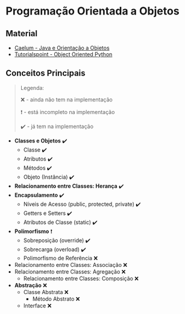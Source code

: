 # Programação Orientada a Objetos

## Material

* [Caelum - Java e Orientação a Objetos](https://www.caelum.com.br/download/caelum-java-objetos-fj11.pdf)
* [Tutorialspoint - Object Oriented Python](https://www.tutorialspoint.com/object_oriented_python/object_oriented_python_tutorial.pdf)

## Conceitos Principais

> Legenda:
>
>  :x: - ainda não tem na implementação 
>
>  :heavy_exclamation_mark: - está incompleto na implementação
>
>  :heavy_check_mark: - já tem na implementação


* **Classes e Objetos** :heavy_check_mark:
  * Classe :heavy_check_mark:
  * Atributos :heavy_check_mark:
  * Métodos :heavy_check_mark:
  * Objeto (Instância) :heavy_check_mark:
* **Relacionamento entre Classes: Herança** :heavy_check_mark:
* **Encapsulamento** :heavy_check_mark:
  * Níveis de Acesso (public, protected, private) :heavy_check_mark:
  * Getters e Setters :heavy_check_mark:
  * Atributos de Classe (static) :heavy_check_mark:
* **Polimorfismo** :heavy_exclamation_mark:
  * Sobreposição (override) :heavy_check_mark:
  * Sobrecarga (overload) :heavy_check_mark:
  * Polimorfismo de Referência :x:
* Relacionamento entre Classes: Associação :x:
* Relacionamento entre Classes: Agregação :x:
  * Relacionamento entre Classes: Composição :x:
* **Abstração** :x:
  * Classe Abstrata :x:
    * Método Abstrato :x:
  * Interface :x:
